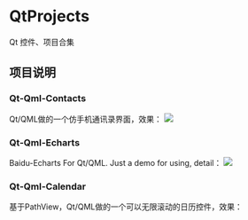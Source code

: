 # QtProjects
Qt 控件、项目合集

## 项目说明

###  Qt-Qml-Contacts
Qt/QML做的一个仿手机通讯录界面，效果：
![](https://github.com/licoba/QtProjects/blob/master/Qt-Qml-Contacts/demo.gif)

###  Qt-Qml-Echarts
Baidu-Echarts For Qt/QML. Just a demo for using, detail：
![](![](https://image.licoba.top/superbed/2018/11/20/5bf3baccc4ff9e1b63fc074c.jpg))

###  Qt-Qml-Calendar

基于PathView，Qt/QML做的一个可以无限滚动的日历控件，效果：
